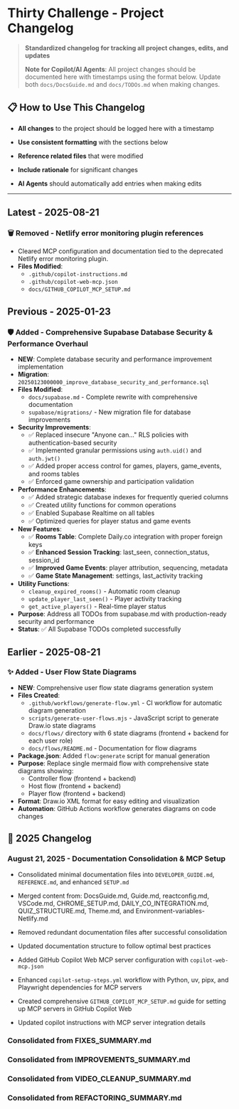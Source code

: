 # Thirty Challenge - Project Changelog

> **Standardized changelog for tracking all project changes, edits, and updates**
>
> **Note for Copilot/AI Agents**: All project changes should be documented here with timestamps using the format below. Update both `docs/DocsGuide.md` and `docs/TODOs.md` when making changes.

## 📋 How to Use This Changelog

- **All changes** to the project should be logged here with a timestamp

- **Use consistent formatting** with the sections below

- **Reference related files** that were modified

- **Include rationale** for significant changes

- **AI Agents** should automatically add entries when making edits

---

## Latest - 2025-08-21

### 🗑️ Removed - Netlify error monitoring plugin references

- Cleared MCP configuration and documentation tied to the deprecated Netlify error monitoring plugin.
- **Files Modified**:
  - `.github/copilot-instructions.md`
  - `.github/copilot-web-mcp.json`
  - `docs/GITHUB_COPILOT_MCP_SETUP.md`

## Previous - 2025-01-23

### 🛡️ Added - Comprehensive Supabase Database Security & Performance Overhaul

- **NEW**: Complete database security and performance improvement implementation
- **Migration**: `20250123000000_improve_database_security_and_performance.sql`
- **Files Modified**:
  - `docs/supabase.md` - Complete rewrite with comprehensive documentation
  - `supabase/migrations/` - New migration file for database improvements
- **Security Improvements**:
  - ✅ Replaced insecure "Anyone can..." RLS policies with authentication-based security
  - ✅ Implemented granular permissions using `auth.uid()` and `auth.jwt()`
  - ✅ Added proper access control for games, players, game_events, and rooms tables
  - ✅ Enforced game ownership and participation validation
- **Performance Enhancements**:
  - ✅ Added strategic database indexes for frequently queried columns
  - ✅ Created utility functions for common operations
  - ✅ Enabled Supabase Realtime on all tables
  - ✅ Optimized queries for player status and game events
- **New Features**:
  - ✅ **Rooms Table**: Complete Daily.co integration with proper foreign keys
  - ✅ **Enhanced Session Tracking**: last_seen, connection_status, session_id
  - ✅ **Improved Game Events**: player attribution, sequencing, metadata
  - ✅ **Game State Management**: settings, last_activity tracking
- **Utility Functions**:
  - `cleanup_expired_rooms()` - Automatic room cleanup
  - `update_player_last_seen()` - Player activity tracking
  - `get_active_players()` - Real-time player status
- **Purpose**: Address all TODOs from supabase.md with production-ready security and performance
- **Status**: ✅ All Supabase TODOs completed successfully

## Earlier - 2025-08-21

### ✨ Added - User Flow State Diagrams

- **NEW**: Comprehensive user flow state diagrams generation system
- **Files Created**:
  - `.github/workflows/generate-flow.yml` - CI workflow for automatic diagram generation
  - `scripts/generate-user-flows.mjs` - JavaScript script to generate Draw.io state diagrams
  - `docs/flows/` directory with 6 state diagrams (frontend + backend for each user role)
  - `docs/flows/README.md` - Documentation for flow diagrams
- **Package.json**: Added `flow:generate` script for manual generation
- **Purpose**: Replace single mermaid flow with comprehensive state diagrams showing:
  - Controller flow (frontend + backend)
  - Host flow (frontend + backend)
  - Player flow (frontend + backend)
- **Format**: Draw.io XML format for easy editing and visualization
- **Automation**: GitHub Actions workflow generates diagrams on code changes

## 📅 2025 Changelog

### August 21, 2025 - Documentation Consolidation & MCP Setup

- Consolidated minimal documentation files into `DEVELOPER_GUIDE.md`, `REFERENCE.md`, and enhanced `SETUP.md`

- Merged content from: DocsGuide.md, Guide.md, reactconfig.md, VSCode.md, CHROME_SETUP.md, DAILY_CO_INTEGRATION.md, QUIZ_STRUCTURE.md, Theme.md, and Environment-variables-Netlify.md

- Removed redundant documentation files after successful consolidation

- Updated documentation structure to follow optimal best practices

- Added GitHub Copilot Web MCP server configuration with `copilot-web-mcp.json`

- Enhanced `copilot-setup-steps.yml` workflow with Python, uv, pipx, and Playwright dependencies for MCP servers

- Created comprehensive `GITHUB_COPILOT_MCP_SETUP.md` guide for setting up MCP servers in GitHub Copilot Web

- Updated copilot instructions with MCP server integration details

### Consolidated from FIXES_SUMMARY.md

### Consolidated from IMPROVEMENTS_SUMMARY.md

### Consolidated from VIDEO_CLEANUP_SUMMARY.md

### Consolidated from REFACTORING_SUMMARY.md
